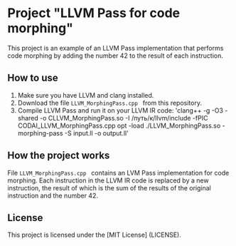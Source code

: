 # Project "LLVM Pass for code morphing"

This project is an example of an LLVM Pass implementation that performs code morphing by adding the number 42 to the result of each instruction.

## How to use

1. Make sure you have LLVM and clang installed.
2. Download the file `LLVM_MorphingPass.cpp ` from this repository.
3. Compile LLVM Pass and run it on your LLVM IR code:
   'clang++ -g -O3 -shared -o CLLVM_MorphingPass.so -I /путь/к/llvm/include -fPIC CODAI_LLVM_MorphingPass.cpp
opt -load ./LLVM_MorphingPass.so -morphing-pass -S input.ll -o output.ll'

## How the project works

File `LLVM_MorphingPass.cpp ` contains an LVM Pass implementation for code morphing. Each instruction in the LLVM IR code is replaced by a new instruction, the result of which is the sum of the results of the original instruction and the number 42.

## License

This project is licensed under the [MIT License] (LICENSE).
